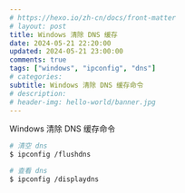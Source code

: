 ```yaml
---
# https://hexo.io/zh-cn/docs/front-matter
# layout: post
title: Windows 清除 DNS 缓存
date: 2024-05-21 22:20:00
updated: 2024-05-21 23:00:00
comments: true
tags: ["windows", "ipconfig", "dns"]
# categories:
subtitle: Windows 清除 DNS 缓存命令
# description:
# header-img: hello-world/banner.jpg
---
```


Windows 清除 DNS 缓存命令

<!--more-->

```bash
# 清空 dns
$ ipconfig /flushdns

# 查看 dns
$ ipconfig /displaydns
```
